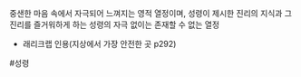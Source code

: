 중샌한 마음 속에서 자극되어 느껴지는 영적 열정이며, 성령이 제시한 진리의 지식과 그 진리를 즐거워하게 하는 성령의 자극 없이는 존재할 수 없는 열정
- 래리크랩 인용(지상에서 가장 안전한 곳 p292)

#성령